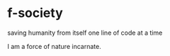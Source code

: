 # f-society
saving humanity from itself one line of code at a time 


I am a force of nature incarnate. 
